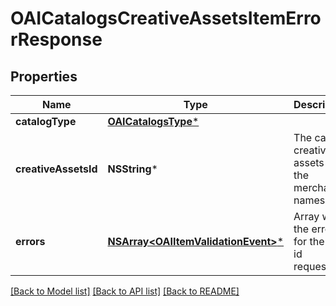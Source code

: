 # OAICatalogsCreativeAssetsItemErrorResponse

## Properties
Name | Type | Description | Notes
------------ | ------------- | ------------- | -------------
**catalogType** | [**OAICatalogsType***](OAICatalogsType.md) |  | 
**creativeAssetsId** | **NSString*** | The catalog creative assets id in the merchant namespace | [optional] 
**errors** | [**NSArray&lt;OAIItemValidationEvent&gt;***](OAIItemValidationEvent.md) | Array with the errors for the item id requested | [optional] 

[[Back to Model list]](../README.md#documentation-for-models) [[Back to API list]](../README.md#documentation-for-api-endpoints) [[Back to README]](../README.md)


